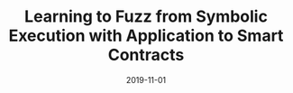 ---
layout: post
title: "Learning to Fuzz from Symbolic Execution with Application to Smart Contracts"
date: 2019-11-01
categories: research
authors: "<u>Jingxuan He</u>, Mislav Balunović, Nodar Ambroladze, Petar Tsankov, Martin Vechev"
venue: "ACM Conference on Computer and Communications Security (CCS)"
paper: pdfs/ccs19-ilf.pdf
code: https://github.com/eth-sri/ilf
talk: https://dl.acm.org/doi/10.1145/3319535.3363230#sec-supp
slides: pdfs/ccs19-ilf-slides.pdf
topic: security
---